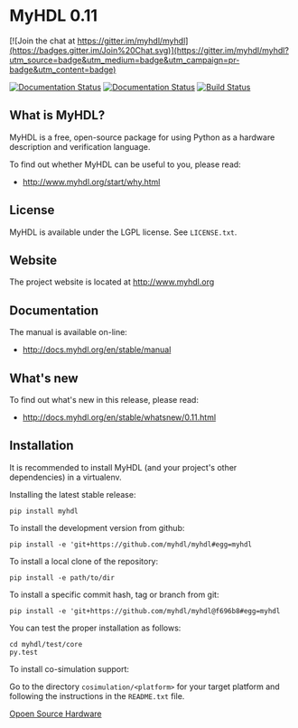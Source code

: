 MyHDL 0.11 
==========

[![Join the chat at https://gitter.im/myhdl/myhdl](https://badges.gitter.im/Join%20Chat.svg)](https://gitter.im/myhdl/myhdl?utm_source=badge&utm_medium=badge&utm_campaign=pr-badge&utm_content=badge)

[![Documentation Status](https://readthedocs.org/projects/myhdl/badge/?version=stable)](http://docs.myhdl.org/en/stable/manual/)
[![Documentation Status](https://readthedocs.org/projects/myhdl/badge/?version=latest)](http://docs.myhdl.org/en/latest/manual)
[![Build Status](https://travis-ci.org/myhdl/myhdl.svg?branch=master)](https://travis-ci.org/myhdl/myhdl)

What is MyHDL?
--------------
MyHDL is a free, open-source package for using Python as a hardware
description and verification language.

To find out whether MyHDL can be useful to you, please read:

   - http://www.myhdl.org/start/why.html

License
-------
MyHDL is available under the LGPL license.  See ``LICENSE.txt``.

Website
-------
The project website is located at http://www.myhdl.org

Documentation
-------------
The manual is available on-line:

   - http://docs.myhdl.org/en/stable/manual

What's new
----------
To find out what's new in this release, please read:

   - http://docs.myhdl.org/en/stable/whatsnew/0.11.html

Installation
------------
It is recommended to install MyHDL (and your project's other dependencies) in
a virtualenv.

Installing the latest stable release:

```
pip install myhdl
```

To install the development version from github:
```
pip install -e 'git+https://github.com/myhdl/myhdl#egg=myhdl
```

To install a local clone of the repository:
```
pip install -e path/to/dir
```

To install a specific commit hash, tag or branch from git:
```
pip install -e 'git+https://github.com/myhdl/myhdl@f696b8#egg=myhdl
```


You can test the proper installation as follows:

```
cd myhdl/test/core
py.test
```

To install co-simulation support:

Go to the directory ``cosimulation/<platform>`` for your target platform
and following the instructions in the ``README.txt`` file.


[Opoen Source Hardware](https://github.com/aolofsson/awesome-opensource-hardware)
